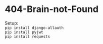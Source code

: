 # 404-Brain-not-Found

Setup:<br>
`pip install django-allauth`<br>
`pip install pyjwt`<br>
`pip install requests`
